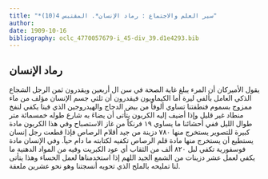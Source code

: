 ```yaml
---
title: "*سير العلم والاجتماع : رماد الإنسان*. المقتبس 4(10)"
author: 
date: 1909-10-16
bibliography: oclc_4770057679-i_45-div_39.d1e4293.bib
---
```




##  رماد الإنسان 


 يقول الأميركان أن المرء يبلغ غاية الصحة في سن ال  أربعين  ويقدرون ثمن الرجل الشجاع الذكي العامل بألفي ليرة أما الكيماويون فيقدرون أن ثلثي جسم الإنسان مؤلف من ماء ممزوج بسموم فنطفتنا تساوي ألوفاً من بيض الدجاج والهيدروجين الذي فينا يكفي لنفخ منطاد غير قليل وإذا أضيف إليه الكربون يتأتى أن يضاءَ به شارع طوله  خمسمائة  متر طوال الليل ففي أحشائنا ما يساوي  ١٩  فرنكاً من غاز الاستصباح وفي هذا الكربون مادة كبيرة للتصوير يستخرج منها  ٧٨٠  دزينة من جيد أقلام الرصاص فإذا قطعت رجل إنسان يستطيع أن يستخرج منها مادة قلم الرصاص تكفيه لكتابته ما دام حياً. وفي الإنسان مادة فوسفورية تكفي لبل  ٨٢٠  ألف  من الثقاب أي عود الكبريت وفيه من المواد الدهنية ما يكفي لعمل  عشر  دزينات من الشمع الجيد اللهم إذا استخدمناها لعمل الحساء وهذا يتأتى لنا تمليحه بالملح الذي تحويه أنسجتنا وهو نحو  عشرين  ملعقة. 
